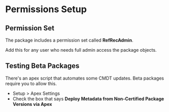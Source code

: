 # Permissions Setup

## Permission Set

The package includes a permission set called **RefRecAdmin**.

Add this for any user who needs full admin access the package objects.

## Testing Beta Packages

There's an apex script that automates some CMDT updates. Beta packages require you to allow this.

- Setup > Apex Settings
- Check the box that says **Deploy Metadata from Non-Certified Package Versions via Apex**

